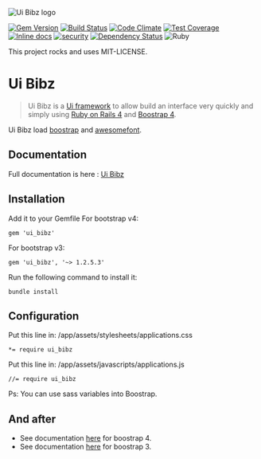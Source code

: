 ![Ui Bibz logo](https://repository-images.githubusercontent.com/29547689/3b149e00-a3f6-11e9-9144-e96702055f08)

[![Gem Version](https://badge.fury.io/rb/ui_bibz.svg)](http://badge.fury.io/rb/ui_bibz)
[![Build Status](https://travis-ci.org/thooams/Ui-Bibz.svg)](https://travis-ci.org/thooams/Ui-Bibz)
[![Code Climate](https://codeclimate.com/github/thooams/Ui-Bibz/badges/gpa.svg)](https://codeclimate.com/github/thooams/Ui-Bibz)
[![Test Coverage](https://codeclimate.com/github/thooams/Ui-Bibz/badges/coverage.svg)](https://codeclimate.com/github/thooams/Ui-Bibz)
[![Inline docs](http://inch-ci.org/github/thooams/Ui-Bibz.svg?branch=master)](http://inch-ci.org/github/thooams/Ui-Bibz)
[![security](https://hakiri.io/github/thooams/Ui-Bibz/master.svg)](https://hakiri.io/github/thooams/Ui-Bibz/master)
[![Dependency Status](https://gemnasium.com/thooams/Ui-Bibz.svg)](https://gemnasium.com/thooams/Ui-Bibz)
![Ruby](https://github.com/thooams/Ui-Bibz/workflows/Ruby/badge.svg)

This project rocks and uses MIT-LICENSE.

# Ui Bibz
> Ui Bibz is a [Ui framework](http://fr.wikipedia.org/wiki/Framework_d%27interface)
> to allow build an interface very quickly and simply
> using [Ruby on Rails 4](http://rubyonrails.org/) and [Boostrap 4](http://getbootstrap.com/).

Ui Bibz load [boostrap](http://getbootstrap.com/) and [awesomefont](http://fontawesome.io/).


## Documentation
Full documentation is here :
[Ui Bibz](http://hummel.link/Ui-Bibz/)


## Installation

Add it to your Gemfile
For bootstrap v4:

```
gem 'ui_bibz'
```

For bootstrap v3:

```
gem 'ui_bibz', '~> 1.2.5.3'
```

Run the following command to install it:

```
bundle install
```

## Configuration

Put this line in: /app/assets/stylesheets/applications.css

```
*= require ui_bibz
```

Put this line in: /app/assets/javascripts/applications.js

```
//= require ui_bibz
```

Ps: You can use sass variables into Boostrap.

## And after

* See documentation [here](https://ui-bibz-documentation.herokuapp.com/) for boostrap 4.
* See documentation [here](http://hummel.link/Ui-Bibz/1.2.5/) for boostrap 3.

